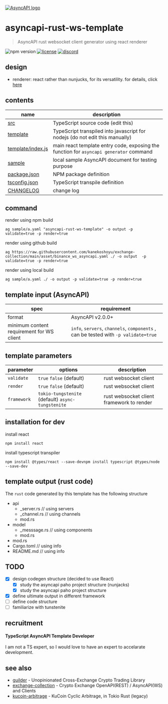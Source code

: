 [![AsyncAPI logo](./assets/logo_banner.png)](https://www.asyncapi.com)

# asyncapi-rust-ws-template
> AsyncAPI rust websocket client generator using react renderer

![npm version](https://img.shields.io/npm/v/asyncapi-rust-ws-template.svg)
[![license](https://img.shields.io/github/license/kanekoshoyu/exchange-collection)](https://github.com/kanekoshoyu/exchange-collection/blob/master/LICENSE)
[![discord](https://img.shields.io/discord/1153997271294283827)](https://discord.gg/q3j5MYdwnm)
## design
- renderer: react rather than nunjucks, for its versatility. for details, click [here](https://www.asyncapi.com/docs/tools/generator/file-templates)

## contents
| name                                     | description                                                                            |
| ---------------------------------------- | -------------------------------------------------------------------------------------- |
| [src](./src/)                            | TypeScript source code (edit this)                                                     |
| [template](./template/)                  | TypeScript transpiled into javascript for nodejs (do not edit this manually)           |
| [template/index.js](./template/index.js) | main react template entry code, exposing the function for `asyncapi generator` command |
| [sample](./sample/)                      | local sample AsyncAPI document for testing purpose                                     |
| [package.json](./package.json)           | NPM package definition                                                                 |
| [tsconfig.json](./tsconfig.json)         | TypeScript transpile definition                                                        |
| [CHANGELOG](./CHANGELOG.md)              | change log                                                                             |

## command
render using npm build
```
ag sample/a.yaml "asyncapi-rust-ws-template" -o output -p validate=true -p render=true
```
render using github build
```
ag https://raw.githubusercontent.com/kanekoshoyu/exchange-collection/main/asset/binance_ws_asyncapi.yaml ./ -o output  -p validate=true -p render=true
```
render using local build
```
ag sample/a.yaml ./ -o output -p validate=true -p render=true
```

## template input (AsyncAPI)
| spec                                      | requirement                                                                         |
| ----------------------------------------- | ----------------------------------------------------------------------------------- |
| format                                    | AsyncAPI v2.0.0+                                                                    |
| minimum content requirement for WS client | `info`, `servers`, `channels`, `components` , can be tested with `-p validate=true` |


## template parameters
| parameter   | options                                           | description                               |
| ----------- | ------------------------------------------------- | ----------------------------------------- |
| `validate`  | `true` `false` (default)                          | rust websocket client                     |
| `render`    | `true` `false` (default)                          | rust websocket client                     |
| `framework` | `tokio-tungstenite` (default) `async-tungstenite` | rust websocket client framework to render |

## installation for dev
install react
```
npm install react
```
install typescript transpiler
```
npm install @types/react --save-devnpm install typescript @types/node --save-dev
```

## template output (rust code)
The `rust` code generated by this template has the following structure
- api
  - _server.rs // using servers
  - _channel.rs // using channels
  - mod.rs
- model
  - _messsage.rs // using components
  - mod.rs
- mod.rs
- Cargo.toml // using info
- README.md // using info

## TODO
- [x] design codegen structure (decided to use React)
  - [x] study the asyncapi paho project structure (nunjacks)
  - [x] study the asyncapi paho project structure
- [x] define ultimate output in different framework
- [ ] define code structure
- [ ] familiarize with tunstenite

## recruitment
#### TypeScript AsyncAPI Template Developer
I am not a TS expert, so I would love to have an expert to accelarate development.  

## see also
- [guilder](https://github.com/kanekoshoyu/guilder) - Unopinionated Cross-Exchange Crypto Trading Library
- [exchange-collection](https://github.com/kanekoshoyu/exchange-collection) - Crypto Exchange OpenAPI(REST) / AsyncAPI(WS) and Clients
- [kucoin-arbitrage](https://github.com/kanekoshoyu/kucoin_arbitrage) - KuCoin Cyclic Arbitrage, in Tokio Rust (legacy)
